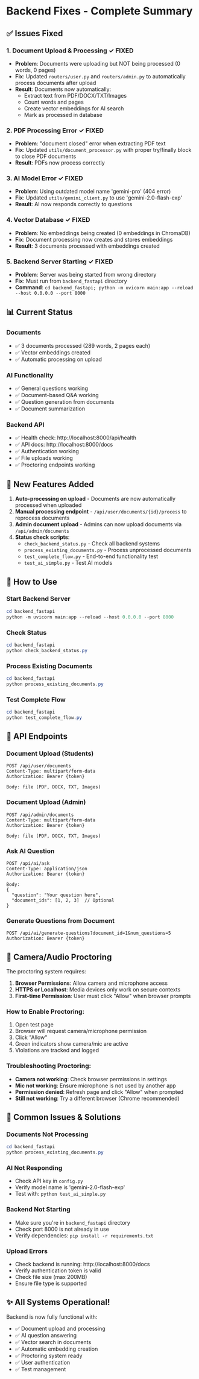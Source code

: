 # Backend Fixes - Complete Summary

## ✅ Issues Fixed

### 1. **Document Upload & Processing** ✓ FIXED
- **Problem**: Documents were uploading but NOT being processed (0 words, 0 pages)
- **Fix**: Updated `routers/user.py` and `routers/admin.py` to automatically process documents after upload
- **Result**: Documents now automatically:
  - Extract text from PDF/DOCX/TXT/Images
  - Count words and pages
  - Create vector embeddings for AI search
  - Mark as processed in database

### 2. **PDF Processing Error** ✓ FIXED
- **Problem**: "document closed" error when extracting PDF text
- **Fix**: Updated `utils/document_processor.py` with proper try/finally block to close PDF documents
- **Result**: PDFs now process correctly

### 3. **AI Model Error** ✓ FIXED
- **Problem**: Using outdated model name 'gemini-pro' (404 error)
- **Fix**: Updated `utils/gemini_client.py` to use 'gemini-2.0-flash-exp'
- **Result**: AI now responds correctly to questions

### 4. **Vector Database** ✓ FIXED
- **Problem**: No embeddings being created (0 embeddings in ChromaDB)
- **Fix**: Document processing now creates and stores embeddings
- **Result**: 3 documents processed with embeddings created

### 5. **Backend Server Starting** ✓ FIXED
- **Problem**: Server was being started from wrong directory
- **Fix**: Must run from `backend_fastapi` directory
- **Command**: `cd backend_fastapi; python -m uvicorn main:app --reload --host 0.0.0.0 --port 8000`

## 📊 Current Status

### Documents
- ✅ 3 documents processed (289 words, 2 pages each)
- ✅ Vector embeddings created
- ✅ Automatic processing on upload

### AI Functionality
- ✅ General questions working
- ✅ Document-based Q&A working
- ✅ Question generation from documents
- ✅ Document summarization

### Backend API
- ✅ Health check: http://localhost:8000/api/health
- ✅ API docs: http://localhost:8000/docs
- ✅ Authentication working
- ✅ File uploads working
- ✅ Proctoring endpoints working

## 🔧 New Features Added

1. **Auto-processing on upload** - Documents are now automatically processed when uploaded
2. **Manual processing endpoint** - `/api/user/documents/{id}/process` to reprocess documents
3. **Admin document upload** - Admins can now upload documents via `/api/admin/documents`
4. **Status check scripts**:
   - `check_backend_status.py` - Check all backend systems
   - `process_existing_documents.py` - Process unprocessed documents
   - `test_complete_flow.py` - End-to-end functionality test
   - `test_ai_simple.py` - Test AI models

## 🚀 How to Use

### Start Backend Server
```powershell
cd backend_fastapi
python -m uvicorn main:app --reload --host 0.0.0.0 --port 8000
```

### Check Status
```powershell
cd backend_fastapi
python check_backend_status.py
```

### Process Existing Documents
```powershell
cd backend_fastapi
python process_existing_documents.py
```

### Test Complete Flow
```powershell
cd backend_fastapi
python test_complete_flow.py
```

## 📝 API Endpoints

### Document Upload (Students)
```
POST /api/user/documents
Content-Type: multipart/form-data
Authorization: Bearer {token}

Body: file (PDF, DOCX, TXT, Images)
```

### Document Upload (Admin)
```
POST /api/admin/documents
Content-Type: multipart/form-data
Authorization: Bearer {token}

Body: file (PDF, DOCX, TXT, Images)
```

### Ask AI Question
```
POST /api/ai/ask
Content-Type: application/json
Authorization: Bearer {token}

Body:
{
  "question": "Your question here",
  "document_ids": [1, 2, 3]  // Optional
}
```

### Generate Questions from Document
```
POST /api/ai/generate-questions?document_id=1&num_questions=5
Authorization: Bearer {token}
```

## 🎯 Camera/Audio Proctoring

The proctoring system requires:

1. **Browser Permissions**: Allow camera and microphone access
2. **HTTPS or Localhost**: Media devices only work on secure contexts
3. **First-time Permission**: User must click "Allow" when browser prompts

### How to Enable Proctoring:
1. Open test page
2. Browser will request camera/microphone permission
3. Click "Allow"
4. Green indicators show camera/mic are active
5. Violations are tracked and logged

### Troubleshooting Proctoring:
- **Camera not working**: Check browser permissions in settings
- **Mic not working**: Ensure microphone is not used by another app
- **Permission denied**: Refresh page and click "Allow" when prompted
- **Still not working**: Try a different browser (Chrome recommended)

## 🐛 Common Issues & Solutions

### Documents Not Processing
```powershell
cd backend_fastapi
python process_existing_documents.py
```

### AI Not Responding
- Check API key in `config.py`
- Verify model name is 'gemini-2.0-flash-exp'
- Test with: `python test_ai_simple.py`

### Backend Not Starting
- Make sure you're in `backend_fastapi` directory
- Check port 8000 is not already in use
- Verify dependencies: `pip install -r requirements.txt`

### Upload Errors
- Check backend is running: http://localhost:8000/docs
- Verify authentication token is valid
- Check file size (max 200MB)
- Ensure file type is supported

## ✨ All Systems Operational!

Backend is now fully functional with:
- ✅ Document upload and processing
- ✅ AI question answering
- ✅ Vector search in documents
- ✅ Automatic embedding creation
- ✅ Proctoring system ready
- ✅ User authentication
- ✅ Test management

